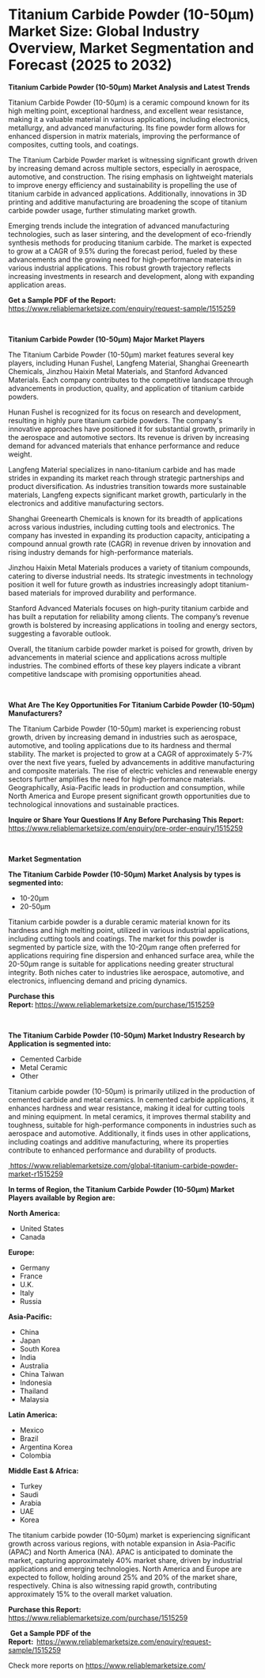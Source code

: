 <p><h1>Titanium Carbide Powder (10-50μm) Market Size: Global Industry Overview, Market Segmentation and Forecast (2025 to 2032)</h1></p><p><strong>Titanium Carbide Powder (10-50μm) Market Analysis and Latest Trends</strong></p>
<p><p>Titanium Carbide Powder (10-50μm) is a ceramic compound known for its high melting point, exceptional hardness, and excellent wear resistance, making it a valuable material in various applications, including electronics, metallurgy, and advanced manufacturing. Its fine powder form allows for enhanced dispersion in matrix materials, improving the performance of composites, cutting tools, and coatings.</p><p>The Titanium Carbide Powder market is witnessing significant growth driven by increasing demand across multiple sectors, especially in aerospace, automotive, and construction. The rising emphasis on lightweight materials to improve energy efficiency and sustainability is propelling the use of titanium carbide in advanced applications. Additionally, innovations in 3D printing and additive manufacturing are broadening the scope of titanium carbide powder usage, further stimulating market growth.</p><p>Emerging trends include the integration of advanced manufacturing technologies, such as laser sintering, and the development of eco-friendly synthesis methods for producing titanium carbide. The market is expected to grow at a CAGR of 9.5% during the forecast period, fueled by these advancements and the growing need for high-performance materials in various industrial applications. This robust growth trajectory reflects increasing investments in research and development, along with expanding application areas.</p></p>
<p><strong>Get a Sample PDF of the Report:&nbsp;</strong> <a href="https://www.reliablemarketsize.com/enquiry/request-sample/1515259?utm_campaign=3509&utm_medium=2&utm_source=Github&utm_content=ia&utm_term=04042025&utm_id=titanium-carbide-powder-10-50mm">https://www.reliablemarketsize.com/enquiry/request-sample/1515259</a></p>
<p>&nbsp;</p>
<p><strong>Titanium Carbide Powder (10-50μm) Major Market Players</strong></p>
<p><p>The Titanium Carbide Powder (10-50μm) market features several key players, including Hunan Fushel, Langfeng Material, Shanghai Greenearth Chemicals, Jinzhou Haixin Metal Materials, and Stanford Advanced Materials. Each company contributes to the competitive landscape through advancements in production, quality, and application of titanium carbide powders.</p><p>Hunan Fushel is recognized for its focus on research and development, resulting in highly pure titanium carbide powders. The company's innovative approaches have positioned it for substantial growth, primarily in the aerospace and automotive sectors. Its revenue is driven by increasing demand for advanced materials that enhance performance and reduce weight.</p><p>Langfeng Material specializes in nano-titanium carbide and has made strides in expanding its market reach through strategic partnerships and product diversification. As industries transition towards more sustainable materials, Langfeng expects significant market growth, particularly in the electronics and additive manufacturing sectors.</p><p>Shanghai Greenearth Chemicals is known for its breadth of applications across various industries, including cutting tools and electronics. The company has invested in expanding its production capacity, anticipating a compound annual growth rate (CAGR) in revenue driven by innovation and rising industry demands for high-performance materials.</p><p>Jinzhou Haixin Metal Materials produces a variety of titanium compounds, catering to diverse industrial needs. Its strategic investments in technology position it well for future growth as industries increasingly adopt titanium-based materials for improved durability and performance.</p><p>Stanford Advanced Materials focuses on high-purity titanium carbide and has built a reputation for reliability among clients. The company’s revenue growth is bolstered by increasing applications in tooling and energy sectors, suggesting a favorable outlook.</p><p>Overall, the titanium carbide powder market is poised for growth, driven by advancements in material science and applications across multiple industries. The combined efforts of these key players indicate a vibrant competitive landscape with promising opportunities ahead.</p></p>
<p>&nbsp;</p>
<p><strong>What Are The Key Opportunities For Titanium Carbide Powder (10-50μm) Manufacturers?</strong></p>
<p><p>The Titanium Carbide Powder (10-50μm) market is experiencing robust growth, driven by increasing demand in industries such as aerospace, automotive, and tooling applications due to its hardness and thermal stability. The market is projected to grow at a CAGR of approximately 5-7% over the next five years, fueled by advancements in additive manufacturing and composite materials. The rise of electric vehicles and renewable energy sectors further amplifies the need for high-performance materials. Geographically, Asia-Pacific leads in production and consumption, while North America and Europe present significant growth opportunities due to technological innovations and sustainable practices.</p></p>
<p><strong>Inquire or Share Your Questions If Any Before Purchasing This Report:</strong> <a href="https://www.reliablemarketsize.com/enquiry/pre-order-enquiry/1515259?utm_campaign=3509&utm_medium=2&utm_source=Github&utm_content=ia&utm_term=04042025&utm_id=titanium-carbide-powder-10-50mm">https://www.reliablemarketsize.com/enquiry/pre-order-enquiry/1515259</a></p>
<p>&nbsp;</p>
<p><strong>Market Segmentation</strong></p>
<p><strong>The Titanium Carbide Powder (10-50μm) Market Analysis by types is segmented into:</strong></p>
<p><ul><li>10-20μm</li><li>20-50μm</li></ul></p>
<p><p>Titanium carbide powder is a durable ceramic material known for its hardness and high melting point, utilized in various industrial applications, including cutting tools and coatings. The market for this powder is segmented by particle size, with the 10-20μm range often preferred for applications requiring fine dispersion and enhanced surface area, while the 20-50μm range is suitable for applications needing greater structural integrity. Both niches cater to industries like aerospace, automotive, and electronics, influencing demand and pricing dynamics.</p></p>
<p><strong>Purchase this Report:&nbsp;</strong><a href="https://www.reliablemarketsize.com/purchase/1515259?utm_campaign=3509&utm_medium=2&utm_source=Github&utm_content=ia&utm_term=04042025&utm_id=titanium-carbide-powder-10-50mm">https://www.reliablemarketsize.com/purchase/1515259</a></p>
<p>&nbsp;</p>
<p><strong>The Titanium Carbide Powder (10-50μm) Market Industry Research by Application is segmented into:</strong></p>
<p><ul><li>Cemented Carbide</li><li>Metal Ceramic</li><li>Other</li></ul></p>
<p><p>Titanium carbide powder (10-50μm) is primarily utilized in the production of cemented carbide and metal ceramics. In cemented carbide applications, it enhances hardness and wear resistance, making it ideal for cutting tools and mining equipment. In metal ceramics, it improves thermal stability and toughness, suitable for high-performance components in industries such as aerospace and automotive. Additionally, it finds uses in other applications, including coatings and additive manufacturing, where its properties contribute to enhanced performance and durability of products.</p></p>
<p><a href="https://www.reliablemarketsize.com/global-titanium-carbide-powder-market-r1515259?utm_campaign=3509&utm_medium=2&utm_source=Github&utm_content=ia&utm_term=04042025&utm_id=titanium-carbide-powder-10-50mm">&nbsp;https://www.reliablemarketsize.com/global-titanium-carbide-powder-market-r1515259</a></p>
<p><strong>In terms of Region, the Titanium Carbide Powder (10-50μm) Market Players available by Region are:</strong></p>
<p>
    <p> <strong> North America: </strong>
        <ul>
            <li>United States</li>
            <li>Canada</li>
        </ul>
        </p> 
    <p> <strong> Europe: </strong>
        <ul>
            <li>Germany</li>
            <li>France</li>
            <li>U.K.</li>
            <li>Italy</li>
            <li>Russia</li>
        </ul>
        </p> 
    <p> <strong> Asia-Pacific: </strong>
        <ul>
            <li>China</li>
            <li>Japan</li>
            <li>South Korea</li>
            <li>India</li>
            <li>Australia</li>
            <li>China Taiwan</li>
            <li>Indonesia</li>
            <li>Thailand</li>
            <li>Malaysia</li>
        </ul>
        </p> 
    <p> <strong> Latin America: </strong>
        <ul>
            <li>Mexico</li>
            <li>Brazil</li>
            <li>Argentina Korea</li>
            <li>Colombia</li>
        </ul>
        </p> 
    <p> <strong> Middle East & Africa: </strong>
        <ul>
            <li>Turkey</li>
            <li>Saudi</li>
            <li>Arabia</li>
            <li>UAE</li>
            <li>Korea</li>
        </ul>
    </p>
    </p>
<p><p>The titanium carbide powder (10-50μm) market is experiencing significant growth across various regions, with notable expansion in Asia-Pacific (APAC) and North America (NA). APAC is anticipated to dominate the market, capturing approximately 40% market share, driven by industrial applications and emerging technologies. North America and Europe are expected to follow, holding around 25% and 20% of the market share, respectively. China is also witnessing rapid growth, contributing approximately 15% to the overall market valuation.</p></p>
<p><strong>Purchase this Report: </strong><a href="https://www.reliablemarketsize.com/purchase/1515259?utm_campaign=3509&utm_medium=2&utm_source=Github&utm_content=ia&utm_term=04042025&utm_id=titanium-carbide-powder-10-50mm">https://www.reliablemarketsize.com/purchase/1515259</a></p>
<p>&nbsp;<strong>Get a Sample PDF of the Report:&nbsp;&nbsp;</strong><a href="https://www.reliablemarketsize.com/enquiry/request-sample/1515259?utm_campaign=3509&utm_medium=2&utm_source=Github&utm_content=ia&utm_term=04042025&utm_id=titanium-carbide-powder-10-50mm">https://www.reliablemarketsize.com/enquiry/request-sample/1515259</a></p>
<p><strong></strong></p>
<p>Check more reports on <a href="https://www.reliablemarketsize.com/?utm_campaign=3509&utm_medium=2&utm_source=Github&utm_content=ia&utm_term=04042025&utm_id=titanium-carbide-powder-10-50mm">https://www.reliablemarketsize.com/</a></p>